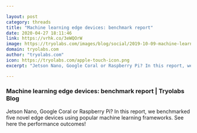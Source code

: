 ```yaml
---

layout: post
category: threads
title: "Machine learning edge devices: benchmark report"
date: 2020-04-27 18:11:46
link: https://vrhk.co/3eWQOrW
image: https://tryolabs.com/images/blog/social/2019-10-09-machine-learning-at-the-edge-devices-benchmark-report.e08b0b6d.png
domain: tryolabs.com
author: "tryolabs.com"
icon: https://tryolabs.com/apple-touch-icon.png
excerpt: "Jetson Nano, Google Coral or Raspberry Pi? In this report, we benchmarked five novel edge devices using popular machine learning frameworks. See here the performance outcomes!"

---
```


### Machine learning edge devices: benchmark report | Tryolabs Blog

Jetson Nano, Google Coral or Raspberry Pi? In this report, we benchmarked five novel edge devices using popular machine learning frameworks. See here the performance outcomes!
